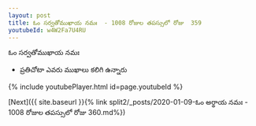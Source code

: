 ```yaml
---
layout: post
title: ఓం సర్వతోముఖాయ నమః  - 1008 రోజుల తపస్సులో రోజు  359
youtubeId: w4W2Fa7U4RU
---
```

 
 
 ఓం సర్వతోముఖాయ నమః  
 
 -  ప్రతిచోటా ఎవరు ముఖాలు కలిగి ఉన్నారు 
 
  
 
  
 
 
 
 
 
 


{% include youtubePlayer.html id=page.youtubeId %}
 
[Next]({{ site.baseurl }}{% link  split2/_posts/2020-01-09-ఓం అర్థాయ నమః  - 1008 రోజుల తపస్సులో రోజు  360.md%})
 

